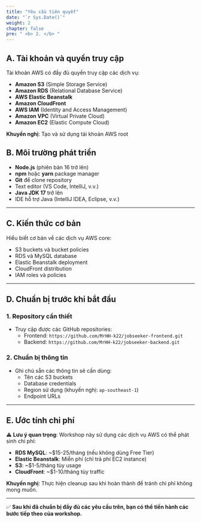 ```yaml
---
title: "Yêu cầu tiên quyết"
date: "`r Sys.Date()`"
weight: 2
chapter: false
pre: " <b> 2. </b> "
---
```


## A. Tài khoản và quyền truy cập

Tài khoản AWS có đầy đủ quyền truy cập các dịch vụ:

- **Amazon S3** (Simple Storage Service)
- **Amazon RDS** (Relational Database Service)
- **AWS Elastic Beanstalk**
- **Amazon CloudFront**
- **AWS IAM** (Identity and Access Management)
- **Amazon VPC** (Virtual Private Cloud)
- **Amazon EC2** (Elastic Compute Cloud)

**Khuyến nghị**: Tạo và sử dụng tải khoản AWS root

## B. Môi trường phát triển

- **Node.js** (phiên bản 16 trở lên)
- **npm** hoặc **yarn** package manager
- **Git** để clone repository
- Text editor (VS Code, IntelliJ, v.v.)
- **Java JDK 17** trở lên
- IDE hỗ trợ Java (IntelliJ IDEA, Eclipse, v.v.)

---

## C. Kiến thức cơ bản

Hiểu biết cơ bản về các dịch vụ AWS core:

- S3 buckets và bucket policies
- RDS và MySQL database
- Elastic Beanstalk deployment
- CloudFront distribution
- IAM roles và policies

---

## D. Chuẩn bị trước khi bắt đầu

### 1. Repository cần thiết

- Truy cập được các GitHub repositories:
  - Frontend: `https://github.com/MrHH-k22/jobseeker-frontend.git`
  - Backend: `https://github.com/MrHH-k22/jobseeker-backend.git`

### 2. Chuẩn bị thông tin

- Ghi chú sẵn các thông tin sẽ cần dùng:
  - Tên các S3 buckets
  - Database credentials
  - Region sử dụng (khuyến nghị: `ap-southeast-1`)
  - Endpoint URLs

---

## E. Ước tính chi phí

⚠️ **Lưu ý quan trọng**: Workshop này sử dụng các dịch vụ AWS có thể phát sinh chi phí:

- **RDS MySQL**: ~$15-25/tháng (nếu không dùng Free Tier)
- **Elastic Beanstalk**: Miễn phí (chỉ trả phí EC2 instance)
- **S3**: ~$1-5/tháng tùy usage
- **CloudFront**: ~$1-10/tháng tùy traffic

**Khuyến nghị**: Thực hiện cleanup sau khi hoàn thành để tránh chi phí không mong muốn.

---

✅ **Sau khi đã chuẩn bị đầy đủ các yêu cầu trên, bạn có thể tiến hành các bước tiếp theo của workshop.**
